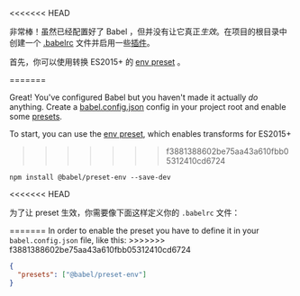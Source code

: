 <<<<<<< HEAD
<p>
  非常棒！虽然已经配置好了 Babel ，但并没有让它真正<em>生效</em>。在项目的根目录中创建一个 <a href="/docs/usage/babelrc">.babelrc</a> 文件并启用一些<a href="/docs/plugins">插件</a>。
</p>

<p>
  首先，你可以使用转换 ES2015+ 的 <a href="/docs/en/babel-preset-env">env preset</a> 。 
</p>
=======
<p>Great! You've configured Babel but you haven't made it actually <em>do</em> anything. Create a <a href="/docs/usage#configuration">babel.config.json</a> config in your project root and enable some <a href="/docs/presets">presets</a>.</p>

To start, you can use the <a href="/docs/plugins/preset-env">env preset</a>, which enables transforms for ES2015+
>>>>>>> f3881388602be75aa43a610fbb05312410cd6724

```shell
npm install @babel/preset-env --save-dev
```

<<<<<<< HEAD
<p>
  为了让 preset 生效，你需要像下面这样定义你的 <code>.babelrc</code> 文件：
</p>
=======
In order to enable the preset you have to define it in your <code>babel.config.json</code> file, like this:
>>>>>>> f3881388602be75aa43a610fbb05312410cd6724

```json
{
  "presets": ["@babel/preset-env"]
}
```
